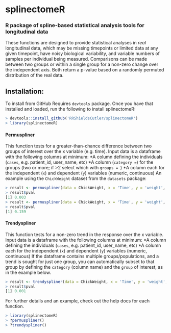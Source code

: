 # splinectomeR
### R package of spline-based statistical analysis tools for longitudinal data
These functions are designed to provide statistical analyses in _real_ longitudinal data, which may be missing timepoints or limited data at any given timepoint, have noisy biological variability, and variable numbers of samples per individual being measured. Comparisons can be made between two groups or within a single group for a non-zero change over the independent axis. Both return a p-value based on a randomly permuted distribution of the real data.

## Installation:
To install from GitHub Requires `devtools` package. Once you have that installed and loaded, run the following to install splinectomeR:
```R
> devtools::install_github('RRShieldsCutler/splinectomeR')
> library(splinectomeR)
```
#### Permuspliner
This function tests for a greater-than-chance difference between two groups of interest over the x variable (e.g. time). Input data is a dataframe with the following columns at minimum:
*A column defining the individuals (`cases`, e.g. patient_id, user_name, etc)
*A column (`category =`) for the groups (two or more; if >2 select which with `groups = `)
*A column each for the independent (`x`) and dependent (`y`) variables (numeric, continuous)
An example using the `ChickWeight` dataset from the `datasets` package:
```R
> result <- permuspliner(data = ChickWeight, x = 'Time', y = 'weight', cases = 'Chick', category = 'Diet', groups = '1,2', perms = 999)
> result$pval
[1] 0.003
> result <- permuspliner(data = ChickWeight, x = 'Time', y = 'weight', cases = 'Chick', category = 'Diet', groups = '2,3')
> result$pval
[1] 0.159
```
#### Trendyspliner
This function tests for a non-zero trend in the response over the x variable. Input data is a dataframe with the following columns at minimum:
*A column defining the individuals (`cases`, e.g. patient_id, user_name, etc)
*A column each for the independent (`x`) and dependent (`y`) variables (numeric, continuous)
If the dataframe contains multiple groups/populations, and a trend is sought for just one group, you can automatically subset to that group by defining the `category` (column name) and the `group` of interest, as in the example below.
```R
> result <- trendyspliner(data = ChickWeight, x = 'Time', y = 'weight', cases = 'Chick', category = 'Diet', group = '1', perms = 999)
> result$pval
[1] 0.001
```
For further details and an example, check out the help docs for each function.
```R
> library(splinectomeR)
> ?permuspliner()
> ?trendyspliner()
```
